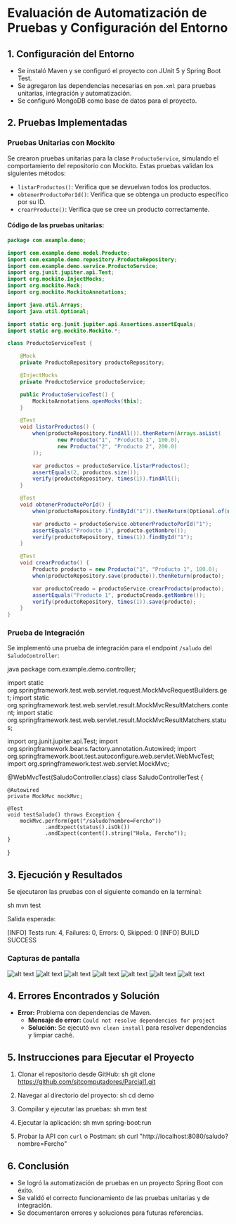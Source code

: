 # Evaluación de Automatización de Pruebas y Configuración del Entorno

## 1. Configuración del Entorno
- Se instaló Maven y se configuró el proyecto con JUnit 5 y Spring Boot Test.
- Se agregaron las dependencias necesarias en `pom.xml` para pruebas unitarias, integración y automatización.
- Se configuró MongoDB como base de datos para el proyecto.

## 2. Pruebas Implementadas

### Pruebas Unitarias con Mockito
Se crearon pruebas unitarias para la clase `ProductoService`, simulando el comportamiento del repositorio con Mockito. Estas pruebas validan los siguientes métodos:
- `listarProductos()`: Verifica que se devuelvan todos los productos.
- `obtenerProductoPorId()`: Verifica que se obtenga un producto específico por su ID.
- `crearProducto()`: Verifica que se cree un producto correctamente.

#### Código de las pruebas unitarias:
```java
package com.example.demo;

import com.example.demo.model.Producto;
import com.example.demo.repository.ProductoRepository;
import com.example.demo.service.ProductoService;
import org.junit.jupiter.api.Test;
import org.mockito.InjectMocks;
import org.mockito.Mock;
import org.mockito.MockitoAnnotations;

import java.util.Arrays;
import java.util.Optional;

import static org.junit.jupiter.api.Assertions.assertEquals;
import static org.mockito.Mockito.*;

class ProductoServiceTest {

    @Mock
    private ProductoRepository productoRepository;

    @InjectMocks
    private ProductoService productoService;

    public ProductoServiceTest() {
        MockitoAnnotations.openMocks(this);
    }

    @Test
    void listarProductos() {
        when(productoRepository.findAll()).thenReturn(Arrays.asList(
                new Producto("1", "Producto 1", 100.0),
                new Producto("2", "Producto 2", 200.0)
        ));

        var productos = productoService.listarProductos();
        assertEquals(2, productos.size());
        verify(productoRepository, times(1)).findAll();
    }

    @Test
    void obtenerProductoPorId() {
        when(productoRepository.findById("1")).thenReturn(Optional.of(new Producto("1", "Producto 1", 100.0)));

        var producto = productoService.obtenerProductoPorId("1");
        assertEquals("Producto 1", producto.getNombre());
        verify(productoRepository, times(1)).findById("1");
    }

    @Test
    void crearProducto() {
        Producto producto = new Producto("1", "Producto 1", 100.0);
        when(productoRepository.save(producto)).thenReturn(producto);

        var productoCreado = productoService.crearProducto(producto);
        assertEquals("Producto 1", productoCreado.getNombre());
        verify(productoRepository, times(1)).save(producto);
    }
}
```

### Prueba de Integración
Se implementó una prueba de integración para el endpoint `/saludo` del `SaludoController`:

java
package com.example.demo.controller;

import static org.springframework.test.web.servlet.request.MockMvcRequestBuilders.get;
import static org.springframework.test.web.servlet.result.MockMvcResultMatchers.content;
import static org.springframework.test.web.servlet.result.MockMvcResultMatchers.status;

import org.junit.jupiter.api.Test;
import org.springframework.beans.factory.annotation.Autowired;
import org.springframework.boot.test.autoconfigure.web.servlet.WebMvcTest;
import org.springframework.test.web.servlet.MockMvc;

@WebMvcTest(SaludoController.class)
class SaludoControllerTest {

    @Autowired
    private MockMvc mockMvc;

    @Test
    void testSaludo() throws Exception {
        mockMvc.perform(get("/saludo?nombre=Fercho"))
                .andExpect(status().isOk())
                .andExpect(content().string("Hola, Fercho"));
    }
}


## 3. Ejecución y Resultados
Se ejecutaron las pruebas con el siguiente comando en la terminal:

sh
mvn test


Salida esperada:


[INFO] Tests run: 4, Failures: 0, Errors: 0, Skipped: 0
[INFO] BUILD SUCCESS


### Capturas de pantalla
![alt text](image.png)
![alt text](<Captura de pantalla 2025-04-01 005216.png>) 
![alt text](<Captura de pantalla 2025-04-01 005246.png>) 
![alt text](<Captura de pantalla 2025-04-01 005257.png>) 
![alt text](<Captura de pantalla 2025-04-01 005311.png>) 
![alt text](<Captura de pantalla 2025-04-01 005321.png>)
![alt text](image-1.png)



## 4. Errores Encontrados y Solución
- **Error:** Problema con dependencias de Maven.
  - **Mensaje de error:** `Could not resolve dependencies for project`
  - **Solución:** Se ejecutó `mvn clean install` para resolver dependencias y limpiar caché.

## 5. Instrucciones para Ejecutar el Proyecto
1. Clonar el repositorio desde GitHub:
   sh
   git clone <https://github.com/sitcomputadores/Parcial1.git>
   
2. Navegar al directorio del proyecto:
   sh
   cd demo
   
3. Compilar y ejecutar las pruebas:
   sh
   mvn test
   
4. Ejecutar la aplicación:
   sh
   mvn spring-boot:run
   
5. Probar la API con `curl` o Postman:
   sh
   curl "http://localhost:8080/saludo?nombre=Fercho"
   

## 6. Conclusión
- Se logró la automatización de pruebas en un proyecto Spring Boot con éxito.
- Se validó el correcto funcionamiento de las pruebas unitarias y de integración.
- Se documentaron errores y soluciones para futuras referencias.

